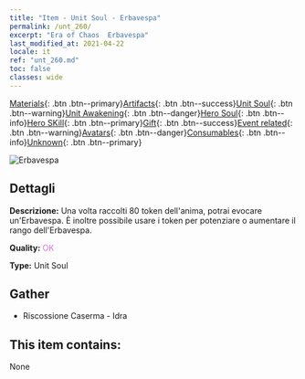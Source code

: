 ```yaml
---
title: "Item - Unit Soul - Erbavespa"
permalink: /unt_260/
excerpt: "Era of Chaos  Erbavespa"
last_modified_at: 2021-04-22
locale: it
ref: "unt_260.md"
toc: false
classes: wide
---
```

 [Materials](/ItemsIT/){: .btn .btn--primary}[Artifacts](/ItemsIT/Artifacts/){: .btn .btn--success}[Unit Soul](/ItemsIT/UnitSoul/){: .btn .btn--warning}[Unit Awakening](/ItemsIT/UnitAwakening/){: .btn .btn--danger}[Hero Soul](/ItemsIT/HeroSoul/){: .btn .btn--info}[Hero SKill](/ItemsIT/HeroSkill/){: .btn .btn--primary}[Gift](/ItemsIT/Gift/){: .btn .btn--success}[Event related](/ItemsIT/Events/){: .btn .btn--warning}[Avatars](/ItemsIT/Avatars/){: .btn .btn--danger}[Consumables](/ItemsIT/Consumables/){: .btn .btn--info}[Unknown](/ItemsIT/Unknown/){: .btn .btn--primary}

 ![Erbavespa](/images/u/ti_dufengcao.jpg)

## Dettagli
 **Descrizione:** Una volta raccolti 80 token dell'anima, potrai evocare un'Erbavespa. È inoltre possibile usare i token per potenziare o aumentare il rango dell'Erbavespa.

 **Quality:** <span style="color: #DA70D6">OK</span>

 **Type:** Unit Soul

## Gather

*    Riscossione Caserma - Idra 

## This item contains:

  None

